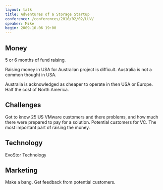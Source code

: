 ```yaml
---
layout: talk
title: Adventures of a Storage Startup
conference: /conferences/2010/02/02/LUV/
speaker: Mike
begin: 2009-10-06 19:00
---
```

## Money

5 or 6 months of fund raising.

Raising money in USA for Australian project is difficult. Australia is not a common thought in USA.

Australia is acknowledged as cheaper to operate in then USA or Europe. Half the
cost of North America.

## Challenges

Got to know 25 US VMware customers and there problems, and how much there were
prepared to pay for a solution. Potential customers for VC. The most
important part of raising the money.

## Technology

EvoStor Technology

## Marketing

Make a bang. Get feedback from potential customers.
